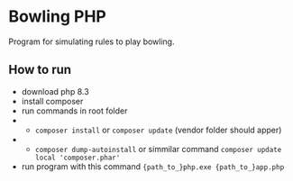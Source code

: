 # Bowling PHP
 Program for simulating rules to play bowling.
## How to run
- download php 8.3
- install composer
- run commands in root folder
- - ```composer install``` or ```composer update``` (vendor folder should apper)
- - ```composer dump-autoinstall``` or simmilar command ```composer update local 'composer.phar'```
- run program with this command ```{path_to_}php.exe {path_to_}app.php```
